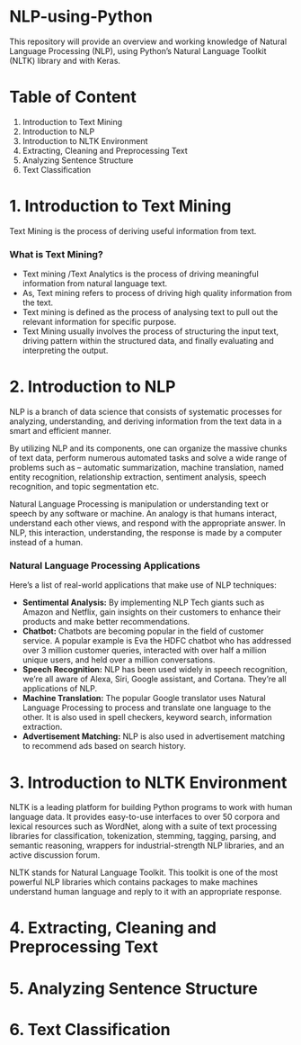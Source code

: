 # NLP-using-Python
This repository will provide an overview and working knowledge of Natural Language Processing (NLP), using Python’s Natural Language Toolkit (NLTK) library and with Keras.

# Table of Content
1. Introduction to Text Mining 
2. Introduction to NLP
3. Introduction to NLTK Environment
4. Extracting, Cleaning and Preprocessing Text
5. Analyzing Sentence Structure
6. Text Classification


# 1. Introduction to Text Mining 
Text Mining is the process of deriving useful information from text.

### What is Text Mining?
* Text mining /Text Analytics is the process of driving meaningful information from natural language text.
* As, Text mining refers to process of driving high quality information from the text.
* Text mining is defined as the process of analysing text to pull out the relevant information for specific purpose.
* Text Mining usually involves the process of structuring the input text, driving pattern within the structured data, and finally evaluating and interpreting the output.


# 2. Introduction to NLP
NLP is a branch of data science that consists of systematic processes for analyzing, understanding, and deriving information from the text data in a smart and efficient manner. 

By utilizing NLP and its components, one can organize the massive chunks of text data, perform numerous automated tasks and solve a wide range of problems such as – automatic summarization, machine translation, named entity recognition, relationship extraction, sentiment analysis, speech recognition, and topic segmentation etc.

Natural Language Processing is manipulation or understanding text or speech by any software or machine. An analogy is that humans interact, understand each other views, and respond with the appropriate answer. In NLP, this interaction, understanding, the response is made by a computer instead of a human.

### Natural Language Processing Applications
Here’s a list of real-world applications that make use of NLP techniques:
* **Sentimental Analysis:** By implementing NLP Tech giants such as Amazon and Netflix, gain insights on their customers to enhance their products and make better recommendations.
* **Chatbot:** Chatbots are becoming popular in the field of customer service. A popular example is Eva the HDFC chatbot who has addressed over 3 million customer queries, interacted with over half a million unique users, and held over a million conversations.
* **Speech Recognition:** NLP has been used widely in speech recognition, we’re all aware of Alexa, Siri, Google assistant, and Cortana. They’re all applications of NLP.
* **Machine Translation:** The popular Google translator uses Natural Language Processing to process and translate one language to the other. It is also used in spell checkers, keyword search, information extraction.
* **Advertisement Matching:** NLP is also used in advertisement matching to recommend ads based on search history.


# 3. Introduction to NLTK Environment
NLTK is a leading platform for building Python programs to work with human language data. It provides easy-to-use interfaces to over 50 corpora and lexical resources such as WordNet, along with a suite of text processing libraries for classification, tokenization, stemming, tagging, parsing, and semantic reasoning, wrappers for industrial-strength NLP libraries, and an active discussion forum.

NLTK stands for Natural Language Toolkit. This toolkit is one of the most powerful NLP libraries which contains packages to make machines understand human language and reply to it with an appropriate response.


# 4. Extracting, Cleaning and Preprocessing Text


# 5. Analyzing Sentence Structure


# 6. Text Classification
